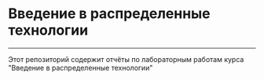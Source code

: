 # Введение в распределенные технологии

---

Этот репозиторий содержит отчёты по лабораторным работам курса "Введение в распределенные технологии"
